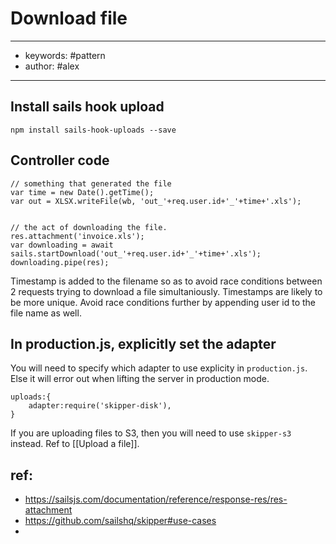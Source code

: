 # Download file
---
- keywords: #pattern
- author: #alex
--- 

## Install sails hook upload
`npm install sails-hook-uploads --save`


## Controller code
```
// something that generated the file
var time = new Date().getTime();
var out = XLSX.writeFile(wb, 'out_'+req.user.id+'_'+time+'.xls');


// the act of downloading the file. 
res.attachment('invoice.xls');
var downloading = await sails.startDownload('out_'+req.user.id+'_'+time+'.xls');
downloading.pipe(res);
```

Timestamp is added to the filename so as to avoid race conditions between 2 requests trying to download a file simultaniously. Timestamps are likely to be more unique. Avoid race conditions further by appending user id to the file name as well. 

## In production.js, explicitly set the adapter
You will need to specify which adapter to use explicity in `production.js`. Else it will error out when lifting the server in production mode. 
```
uploads:{
	adapter:require('skipper-disk'),
}
```

If you are uploading files to S3, then you will need to use `skipper-s3` instead. Ref to [[Upload a file]]. 

## ref: 
- https://sailsjs.com/documentation/reference/response-res/res-attachment
- https://github.com/sailshq/skipper#use-cases
- 
